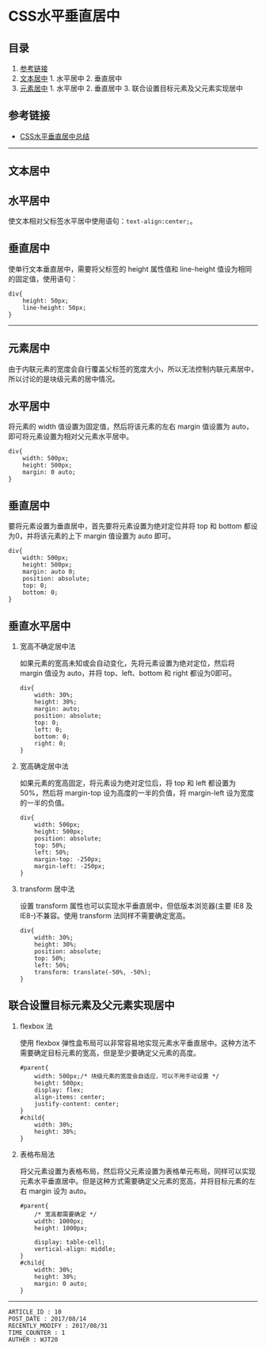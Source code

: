 
# CSS水平垂直居中 #

## 目录 ##

1. [参考链接](#href1)
2. [文本居中](#href2)
 [](#href3)   1. 水平居中
 [](#href4)   2. 垂直居中
3. [元素居中](#href5)
 [](#href6)   1. 水平居中
 [](#href7)   2. 垂直居中
 [](#href8)   3. 联合设置目标元素及父元素实现居中

## <a name="href1">参考链接</a> ##

- [CSS水平垂直居中总结](https://segmentfault.com/a/1190000007765664)

---

## <a name="href2">文本居中</a> ##

## <a name="href3">水平居中</a> ##

使文本相对父标签水平居中使用语句：`text-align:center;`。

## <a name="href4">垂直居中</a> ##

使单行文本垂直居中，需要将父标签的 height 属性值和 line-height 值设为相同的固定值，使用语句：

```
div{
    height: 50px;
    line-height: 50px;
}
```

---

## <a name="href5">元素居中</a> ##

由于内联元素的宽度会自行覆盖父标签的宽度大小，所以无法控制内联元素居中，所以讨论的是块级元素的居中情况。

## <a name="href6">水平居中</a> ##

将元素的 width 值设置为固定值，然后将该元素的左右 margin 值设置为 auto，即可将元素设置为相对父元素水平居中。

```
div{
    width: 500px;
    height: 500px;
    margin: 0 auto;
}
```

## <a name="href7">垂直居中</a> ##

要将元素设置为垂直居中，首先要将元素设置为绝对定位并将 top 和 bottom 都设为0，并将该元素的上下 margin 值设置为 auto 即可。

```
div{
    width: 500px;
    height: 500px;
    margin: auto 0;
    position: absolute;
    top: 0;
    bottom: 0;
}
```

## <a name="href8">垂直水平居中</a> ##

1. 宽高不确定居中法

    如果元素的宽高未知或会自动变化，先将元素设置为绝对定位，然后将 margin 值设为 auto，并将 top、left、bottom 和 right 都设为0即可。

    ```
    div{
        width: 30%;
        height: 30%;
        margin: auto;
        position: absolute;
        top: 0;
        left: 0;
        bottom: 0;
        right: 0;
    }
    ```

2. 宽高确定居中法

    如果元素的宽高固定，将元素设为绝对定位后，将 top 和 left 都设置为 50%，然后将 margin-top 设为高度的一半的负值，将 margin-left 设为宽度的一半的负值。

    ```
    div{
        width: 500px;
        height: 500px;
        position: absolute;
        top: 50%;
        left: 50%;
        margin-top: -250px;
        margin-left: -250px;
    }
    ```

3. transform 居中法

    设置 transform 属性也可以实现水平垂直居中，但低版本浏览器(主要 IE8 及 IE8-)不兼容。使用 transform 法同样不需要确定宽高。

    ```
    div{
        width: 30%;
        height: 30%;
        position: absolute;
        top: 50%;
        left: 50%;
        transform: translate(-50%, -50%);
    }
    ```

## <a name="href9">联合设置目标元素及父元素实现居中</a> ##

1. flexbox 法

    使用 flexbox 弹性盒布局可以非常容易地实现元素水平垂直居中。这种方法不需要确定目标元素的宽高，但是至少要确定父元素的高度。

    ```
    #parent{
        width: 500px;/* 块级元素的宽度会自适应，可以不用手动设置 */
        height: 500px;
        display: flex;
        align-items: center;
        justify-content: center;
    }
    #child{
        width: 30%;
        height: 30%;
    }
    ```

2. 表格布局法

    将父元素设置为表格布局，然后将父元素设置为表格单元布局，同样可以实现元素水平垂直居中。但是这种方式需要确定父元素的宽高，并将目标元素的左右 margin 设为 auto。

    ```
    #parent{
        /* 宽高都需要确定 */
        width: 1000px;
        height: 1000px;

        display: table-cell;
        vertical-align: middle;
    }
    #child{
        width: 30%;
        height: 30%;
        margin: 0 auto;
    }
    ```

---

```
ARTICLE_ID : 10
POST_DATE : 2017/08/14
RECENTLY_MODIFY : 2017/08/31
TIME_COUNTER : 1
AUTHER : WJT20
```